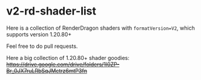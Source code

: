 # v2-rd-shader-list
Here is a collection of RenderDragon shaders with `formatVersion=V2`, which supports version 1.20.80+

Feel free to do pull requests.

Here a big collection of 1.20.80+ shader goodies: <s>https://drive.google.com/drive/folders/1l0ZP-Br_0JX7ruLRbSqJMctrz6mtP3fn</s>
